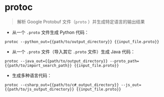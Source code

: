 # protoc

> 解析 Google Protobuf 文件（`proto` ）并生成特定语言的输出结果

- 从一个 `.proto` 文件生成 Python 代码：

`protoc --python_out={{path/to/output_directory}} {{input_file.proto}}`

- 从一个 `.proto` 文件（导入其它 `.proto` 文件）生成 Java 代码：

`protoc --java_out={{path/to/output_directory}} --proto_path={{path/to/import_search_path}} {{input_file.proto}}`

- 生成多种语言代码：

`protoc --csharp_out={{path/to/c#_output_directory}} --js_out={{path/to/js_output_directory}} {{input_file.proto}}`

[#]: contributors: ([王興與·區塊鏈·Linux中國])